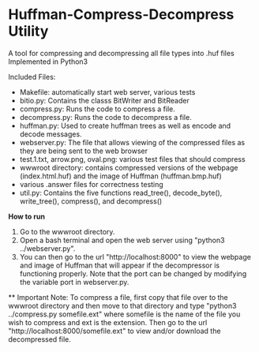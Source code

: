 # Huffman-Compress-Decompress Utility

A tool for compressing and decompressing all file types into .huf files \
Implemented in Python3

Included Files:
- Makefile: automatically start web server, various tests
- bitio.py: Contains the classs BitWriter and BitReader
- compress.py: Runs the code to compress a file.
- decompress.py: Runs the code to decompress a file.
- huffman.py: Used to create huffman trees as well as encode and decode messages.
- webserver.py: The file that allows viewing of the compressed files as they are being sent to the web browser
- test.1.txt, arrow.png, oval.png: various test files that should compress
- wwwroot directory: contains compressed versions of the webpage (index.html.huf) and the image of Huffman (huffman.bmp.huf)
- various .answer files for correctness testing
- util.py: Contains the five functions read_tree(), decode_byte(), write_tree(), compress(), and decompress()

**How to run**
1. Go to the wwwroot directory.
2. Open a bash terminal and open the web server using "python3 ../webserver.py".
3. You can then go to the url "http://localhost:8000" to view the webpage and image of Huffman that will appear if the decompressor is functioning properly. Note that the port can be changed by modifying the variable port in webserver.py.

** Important Note: To compress a file, first copy that file over to the wwwroot directory and then move to that directory and type "python3 ../compress.py somefile.ext" where somefile is the name of the file you wish to compress and ext is the extension. Then go to the url "http://localhost:8000/somefile.ext" to view and/or download the decompressed file.
